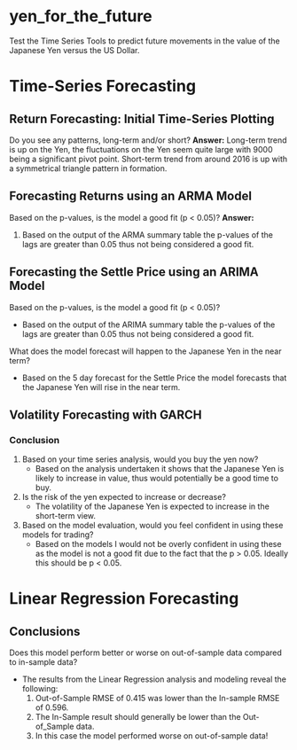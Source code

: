 # yen_for_the_future
Test the Time Series Tools to predict future movements in the value of the Japanese Yen versus the US Dollar.

# Time-Series Forecasting
## Return Forecasting: Initial Time-Series Plotting

Do you see any patterns, long-term and/or short?
**Answer:** Long-term trend is up on the Yen, the fluctuations on the Yen seem quite large with 9000 being a significant pivot point.
 Short-term trend from around 2016 is up with a symmetrical triangle pattern in formation.

## Forecasting Returns using an ARMA Model

Based on the p-values, is the model a good fit (p < 0.05)?
**Answer:**     
   1. Based on the output of the ARMA summary table the p-values of the lags are greater than 0.05 thus not being considered a good fit.

## Forecasting the Settle Price using an ARIMA Model

Based on the p-values, is the model a good fit (p < 0.05)?
   * Based on the output of the ARIMA summary table the p-values of the lags are greater than 0.05 thus not being considered a good fit.
   
What does the model forecast will happen to the Japanese Yen in the near term?
   * Based on the 5 day forecast for the Settle Price the model forecasts that the Japanese Yen will rise in the near term.

## Volatility Forecasting with GARCH
### Conclusion

1. Based on your time series analysis, would you buy the yen now?
    * Based on the analysis undertaken it shows that the Japanese Yen is likely to increase in value, thus would potentially be a good time to buy.
2. Is the risk of the yen expected to increase or decrease?
    * The volatility of the Japanese Yen is expected to increase in the short-term view.
3. Based on the model evaluation, would you feel confident in using these models for trading?
    * Based on the models I would not be overly confident in using these as the model is not a good fit due to the fact that the p > 0.05.  Ideally this should be p < 0.05.


# Linear Regression Forecasting

## Conclusions

Does this model perform better or worse on out-of-sample data compared to in-sample data?
* The results from the Linear Regression analysis and modeling reveal the following:
    1. Out-of-Sample RMSE of 0.415 was lower than the In-sample RMSE of 0.596.
    2. The In-Sample result should generally be lower than the Out-of_Sample data.
    3. In this case the model performed worse on out-of-sample data!
    